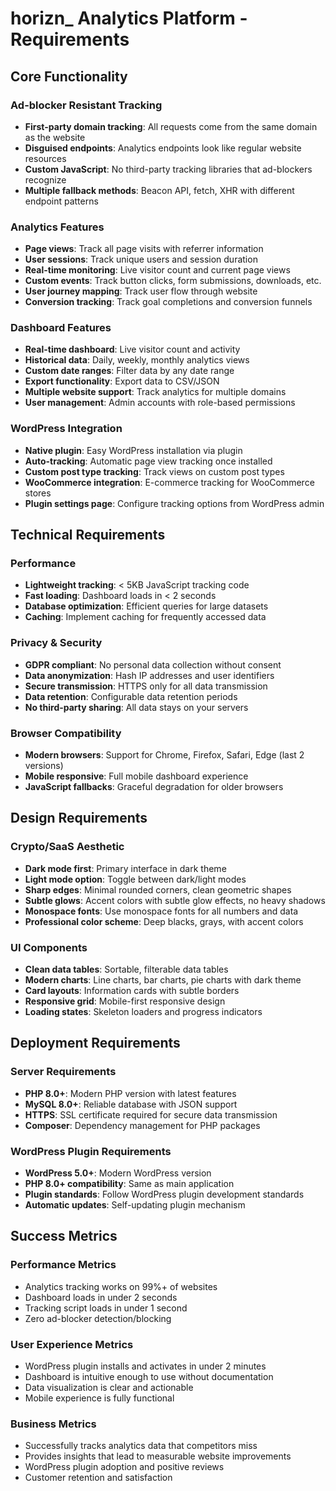 # horizn_ Analytics Platform - Requirements

## Core Functionality

### Ad-blocker Resistant Tracking
- **First-party domain tracking**: All requests come from the same domain as the website
- **Disguised endpoints**: Analytics endpoints look like regular website resources
- **Custom JavaScript**: No third-party tracking libraries that ad-blockers recognize
- **Multiple fallback methods**: Beacon API, fetch, XHR with different endpoint patterns

### Analytics Features
- **Page views**: Track all page visits with referrer information
- **User sessions**: Track unique users and session duration
- **Real-time monitoring**: Live visitor count and current page views
- **Custom events**: Track button clicks, form submissions, downloads, etc.
- **User journey mapping**: Track user flow through website
- **Conversion tracking**: Track goal completions and conversion funnels

### Dashboard Features
- **Real-time dashboard**: Live visitor count and activity
- **Historical data**: Daily, weekly, monthly analytics views
- **Custom date ranges**: Filter data by any date range
- **Export functionality**: Export data to CSV/JSON
- **Multiple website support**: Track analytics for multiple domains
- **User management**: Admin accounts with role-based permissions

### WordPress Integration
- **Native plugin**: Easy WordPress installation via plugin
- **Auto-tracking**: Automatic page view tracking once installed
- **Custom post type tracking**: Track views on custom post types
- **WooCommerce integration**: E-commerce tracking for WooCommerce stores
- **Plugin settings page**: Configure tracking options from WordPress admin

## Technical Requirements

### Performance
- **Lightweight tracking**: < 5KB JavaScript tracking code
- **Fast loading**: Dashboard loads in < 2 seconds
- **Database optimization**: Efficient queries for large datasets
- **Caching**: Implement caching for frequently accessed data

### Privacy & Security
- **GDPR compliant**: No personal data collection without consent
- **Data anonymization**: Hash IP addresses and user identifiers
- **Secure transmission**: HTTPS only for all data transmission
- **Data retention**: Configurable data retention periods
- **No third-party sharing**: All data stays on your servers

### Browser Compatibility
- **Modern browsers**: Support for Chrome, Firefox, Safari, Edge (last 2 versions)
- **Mobile responsive**: Full mobile dashboard experience
- **JavaScript fallbacks**: Graceful degradation for older browsers

## Design Requirements

### Crypto/SaaS Aesthetic
- **Dark mode first**: Primary interface in dark theme
- **Light mode option**: Toggle between dark/light modes
- **Sharp edges**: Minimal rounded corners, clean geometric shapes
- **Subtle glows**: Accent colors with subtle glow effects, no heavy shadows
- **Monospace fonts**: Use monospace fonts for all numbers and data
- **Professional color scheme**: Deep blacks, grays, with accent colors

### UI Components
- **Clean data tables**: Sortable, filterable data tables
- **Modern charts**: Line charts, bar charts, pie charts with dark theme
- **Card layouts**: Information cards with subtle borders
- **Responsive grid**: Mobile-first responsive design
- **Loading states**: Skeleton loaders and progress indicators

## Deployment Requirements

### Server Requirements
- **PHP 8.0+**: Modern PHP version with latest features
- **MySQL 8.0+**: Reliable database with JSON support
- **HTTPS**: SSL certificate required for secure data transmission
- **Composer**: Dependency management for PHP packages

### WordPress Plugin Requirements
- **WordPress 5.0+**: Modern WordPress version
- **PHP 8.0+ compatibility**: Same as main application
- **Plugin standards**: Follow WordPress plugin development standards
- **Automatic updates**: Self-updating plugin mechanism

## Success Metrics

### Performance Metrics
- Analytics tracking works on 99%+ of websites
- Dashboard loads in under 2 seconds
- Tracking script loads in under 1 second
- Zero ad-blocker detection/blocking

### User Experience Metrics
- WordPress plugin installs and activates in under 2 minutes
- Dashboard is intuitive enough to use without documentation
- Data visualization is clear and actionable
- Mobile experience is fully functional

### Business Metrics
- Successfully tracks analytics data that competitors miss
- Provides insights that lead to measurable website improvements
- WordPress plugin adoption and positive reviews
- Customer retention and satisfaction